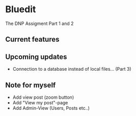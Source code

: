 # Bluedit
The DNP Assigment Part 1 and 2

##  Current features



## Upcoming updates
- Connection to a database instead of local files... (Part 3)

## Note for myself
- Add view post (zoom button)
- Add "View my post"-page
- Add Admin-View (Users, Posts etc..)
